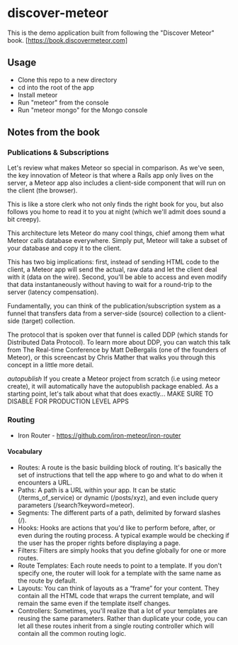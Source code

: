# discover-meteor
This is the demo application built from following the "Discover Meteor" book.
[https://book.discovermeteor.com]

## Usage

  - Clone this repo to a new directory
  - cd into the root of the app
  - Install meteor
  - Run "meteor" from the console
  - Run "meteor mongo" for the Mongo console 

## Notes from the book

### Publications & Subscriptions

Let's review what makes Meteor so special in comparison. As we've seen, the key innovation of Meteor is that where a Rails app only lives on the server, a Meteor app also includes a client-side component that will run on the client (the browser).

This is like a store clerk who not only finds the right book for you, but also follows you home to read it to you at night (which we'll admit does sound a bit creepy).

This architecture lets Meteor do many cool things, chief among them what Meteor calls database everywhere. Simply put, Meteor will take a subset of your database and copy it to the client.

This has two big implications: first, instead of sending HTML code to the client, a Meteor app will send the actual, raw data and let the client deal with it (data on the wire). Second, you'll be able to access and even modify that data instantaneously without having to wait for a round-trip to the server (latency compensation).

Fundamentally, you can think of the publication/subscription system as a funnel that transfers data from a server-side (source) collection to a client-side (target) collection.

The protocol that is spoken over that funnel is called DDP (which stands for Distributed Data Protocol). To learn more about DDP, you can watch this talk from The Real-time Conference by Matt DeBergalis (one of the founders of Meteor), or this screencast by Chris Mather that walks you through this concept in a little more detail.

_autopublish_
If you create a Meteor project from scratch (i.e using meteor create), it will automatically have the autopublish package enabled. As a starting point, let's talk about what that does exactly... MAKE SURE TO DISABLE FOR PRODUCTION LEVEL APPS

### Routing

* Iron Router - https://github.com/iron-meteor/iron-router

#### Vocabulary
* Routes: A route is the basic building block of routing. It's basically the set of instructions that tell the app where to go and what to do when it encounters a URL.
* Paths: A path is a URL within your app. It can be static (/terms_of_service) or dynamic (/posts/xyz), and even include query parameters (/search?keyword=meteor).
* Segments: The different parts of a path, delimited by forward slashes (/).
* Hooks: Hooks are actions that you'd like to perform before, after, or even during the routing process. A typical example would be checking if the user has the proper rights before displaying a page.
* Filters: Filters are simply hooks that you define globally for one or more routes.
* Route Templates: Each route needs to point to a template. If you don't specify one, the router will look for a template with the same name as the route by default.
* Layouts: You can think of layouts as a “frame” for your content. They contain all the HTML code that wraps the current template, and will remain the same even if the template itself changes.
* Controllers: Sometimes, you'll realize that a lot of your templates are reusing the same parameters. Rather than duplicate your code, you can let all these routes inherit from a single routing controller which will contain all the common routing logic.